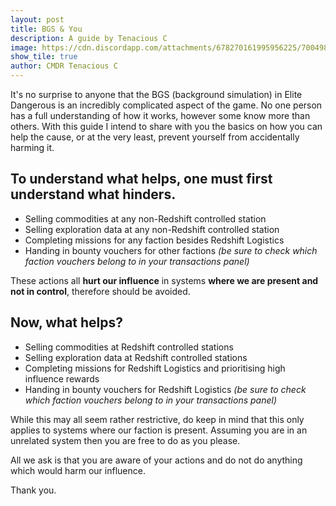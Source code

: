 ```yaml
---
layout: post
title: BGS & You
description: A guide by Tenacious C
image: https://cdn.discordapp.com/attachments/678270161995956225/700498043593687080/latest.png
show_tile: true
author: CMDR Tenacious C
---
```


It's no surprise to anyone that the BGS (background simulation) in Elite Dangerous is an incredibly complicated aspect of the game. No one person has a full understanding of how it works, however some know more than others. With this guide I intend to share with you the basics on how you can help the cause, or at the very least, prevent yourself from accidentally harming it.

## To understand what helps, one must first understand what hinders.
- Selling commodities at any non-Redshift controlled station
- Selling exploration data at any non-Redshift controlled station
- Completing missions for any faction besides Redshift Logistics
- Handing in bounty vouchers for other factions _(be sure to check which faction vouchers belong to in your transactions panel)_

These actions all **hurt our influence** in systems **where we are present and not in control**, therefore should be avoided.

## Now, what helps?
- Selling commodities at Redshift controlled stations
- Selling exploration data at Redshift controlled stations
- Completing missions for Redshift Logistics and prioritising high influence rewards
- Handing in bounty vouchers for Redshift Logistics _(be sure to check which faction vouchers belong to in your transactions panel)_

While this may all seem rather restrictive, do keep in mind that this only applies to systems where our faction is present. Assuming you are in an unrelated system then you are free to do as you please.

All we ask is that you are aware of your actions and do not do anything which would harm our influence.

Thank you.
